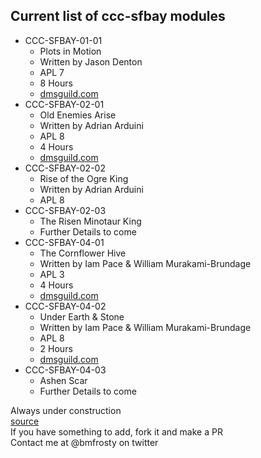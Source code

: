 ## Current list of ccc-sfbay modules

* CCC-SFBAY-01-01
  * Plots in Motion
  * Written by Jason Denton
  * APL 7
  * 8 Hours
  * [dmsguild.com](http://www.dmsguild.com/product/206459/CCCSFBAY0101-Plots-in-Motion)
* CCC-SFBAY-02-01
  * Old Enemies Arise
  * Written by Adrian Arduini
  * APL 8
  * 4 Hours
  * [dmsguild.com](http://www.dmsguild.com/product/230005/CCCSFBay0201-Old-Enemies-Arise)
* CCC-SFBAY-02-02
  * Rise of the Ogre King
  * Written by Adrian Arduini
  * APL 8
* CCC-SFBAY-02-03
  * The Risen Minotaur King
  * Further Details to come
* CCC-SFBAY-04-01
  * The Cornflower Hive
  * Written by Iam Pace & William Murakami-Brundage
  * APL 3
  * 4 Hours
  * [dmsguild.com](http://www.dmsguild.com/product/232430/CCCSFBAY0401-The-Cornflower-Hive)
* CCC-SFBAY-04-02
  * Under Earth & Stone
  * Written by Iam Pace & William Murakami-Brundage
  * APL 8
  * 2 Hours
  * [dmsguild.com](http://www.dmsguild.com/product/232428/CCCSFBAY0402-Under-Earth--Stone)
* CCC-SFBAY-04-03
  * Ashen Scar
  * Further Details to come

Always under construction  
[source](https://github.com/bmfrosty/ccc-sfbay)  
If you have something to add, fork it and make a PR  
Contact me at @bmfrosty on twitter  
